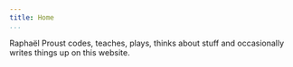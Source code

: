 ```yaml
---
title: Home
...
```


Raphaël Proust codes, teaches, plays, thinks about stuff and occasionally writes things up on this website.
